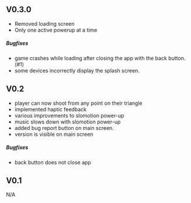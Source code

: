 V0.3.0
---

 - Removed loading screen
 - Only one active powerup at a time

##### Bugfixes
 - game crashes while loading after closing the app with the back button. (#1)
 - some devices incorrectly display the splash screen.

V0.2
---

 - player can now shoot from any point on their triangle
 - implemented haptic feedback
 - various improvements to slomotion power-up
 - music slows down with slomotion power-up
 - added bug report button on main screen.
 - version is visible on main screen

##### Bugfixes
 - back button does not close app
 
V0.1
---

N/A